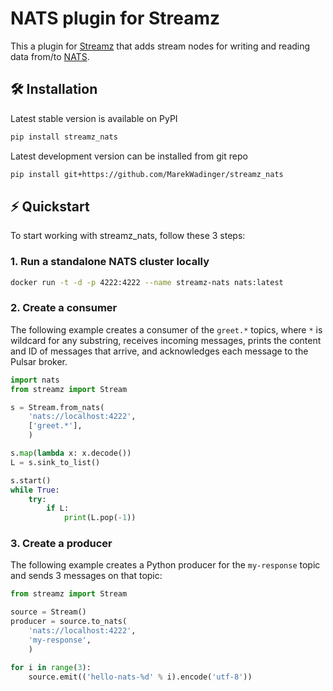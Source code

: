 # NATS plugin for Streamz

This a plugin for [Streamz](https://github.com/python-streamz/streamz) that
adds stream nodes for writing and reading data from/to
[NATS](https://github.com/nats-io/nats.py).

## 🛠 Installation

Latest stable version is available on PyPI

```sh
pip install streamz_nats
```

Latest development version can be installed from git repo

```sh
pip install git+https://github.com/MarekWadinger/streamz_nats
```

## ⚡️ Quickstart

To start working with streamz_nats, follow these 3 steps:

### 1. Run a standalone NATS cluster locally

```sh
docker run -t -d -p 4222:4222 --name streamz-nats nats:latest
```

### 2. Create a consumer

The following example creates a consumer of the `greet.*` topics, where `*` is
wildcard for any substring, receives incoming messages, prints the content and
ID of messages that arrive, and acknowledges each message to the Pulsar broker.

```py
import nats
from streamz import Stream

s = Stream.from_nats(
    'nats://localhost:4222',
    ['greet.*'],
    )

s.map(lambda x: x.decode())
L = s.sink_to_list()

s.start()
while True:
    try:
        if L:
            print(L.pop(-1))
```

### 3. Create a producer

The following example creates a Python producer for the `my-response` topic and
sends 3 messages on that topic:

```py
from streamz import Stream

source = Stream()
producer = source.to_nats(
    'nats://localhost:4222',
    'my-response',
    )

for i in range(3):
    source.emit(('hello-nats-%d' % i).encode('utf-8'))
```
